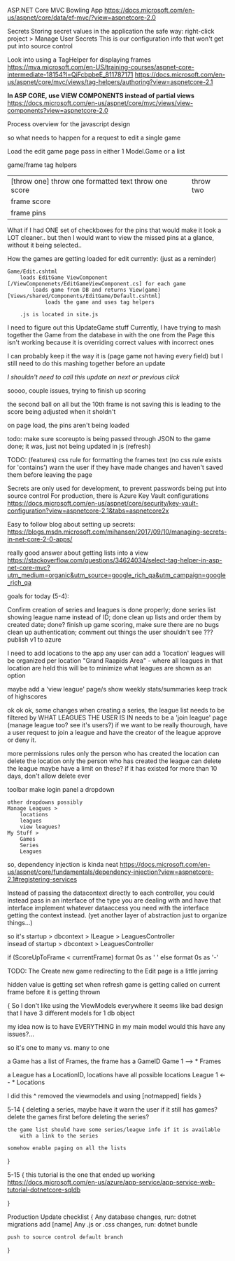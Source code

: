 ASP.NET Core MVC Bowling App
https://docs.microsoft.com/en-us/aspnet/core/data/ef-mvc/?view=aspnetcore-2.0



Secrets
Storing secret values in the application the safe way:
	right-click project > Manage User Secrets
	This is our configuration info that won't get put into source control



Look into using a TagHelper for displaying frames
https://mva.microsoft.com/en-US/training-courses/aspnet-core-intermediate-18154?l=QiFcbpbeE_811787171
https://docs.microsoft.com/en-us/aspnet/core/mvc/views/tag-helpers/authoring?view=aspnetcore-2.1



**In ASP CORE, use VIEW COMPONENTS instead of partial views**
https://docs.microsoft.com/en-us/aspnet/core/mvc/views/view-components?view=aspnetcore-2.0


Process overview for the javascript design

so what needs to happen for a request to edit a single game


Load the edit game page
	pass in either 1 Model.Game or a list




game/frame tag helpers

<table>
	<tr>
		<td>[throw one]
			<label>throw one formatted text</label>
			<hidden>throw one score</hidden>
		</td>
		<td>throw two</td>
	</tr>
	<tr>
		<td>frame score</td>
	</tr>
	<tr>
		<td>frame pins</td>
	</tr>
</table>




What if I had ONE set of checkboxes for the pins
that would make it look a LOT cleaner..
but then I would want to view the missed pins at a glance, without it being selected..






How the games are getting loaded for edit currently: (just as a reminder)

	Game/Edit.cshtml
		loads EditGame ViewComponent [/ViewComponenets/EditGameViewComponent.cs] for each game
			loads game from DB and returns View(game) [Views/shared/Components/EditGame/Default.cshtml]
				loads the game and uses tag helpers

		.js is located in site.js






I need to figure out this UpdateGame stuff
Currently, I have trying to mash together the Game from the database in with the one from the Page
this isn't working because it is overriding correct values with incorrect ones

I can probably keep it the way it is (page game not having every field)
but I still need to do this mashing together before an update

*I shouldn't need to call this update on next or previous click*









soooo, couple issues, trying to finish up scoring

the second ball on all but the 10th frame is not saving
	this is leading to the score being adjusted when it sholdn't

on page load, the pins aren't being loaded



todo:
make sure scoreupto is being passed through JSON to the game
	done; it was, just not being updated in js (refresh)



TODO: (features)
	css rule for formatting the frames text
		(no css rule exists for 'contains')
	warn the user if they have made changes and haven't saved them before leaving the page




Secrets are only used for development, to prevent passwords being put into source control
For production, there is Azure Key Vault configurations
	https://docs.microsoft.com/en-us/aspnet/core/security/key-vault-configuration?view=aspnetcore-2.1&tabs=aspnetcore2x

Easy to follow blog about setting up secrets:
https://blogs.msdn.microsoft.com/mihansen/2017/09/10/managing-secrets-in-net-core-2-0-apps/


really good answer about getting lists into a view
https://stackoverflow.com/questions/34624034/select-tag-helper-in-asp-net-core-mvc?utm_medium=organic&utm_source=google_rich_qa&utm_campaign=google_rich_qa



goals for today (5-4):

Confirm creation of series and leagues is done properly; done
series list showing league name instead of ID; done
clean up lists and order them by created date; done?
finish up game scoring, make sure there are no bugs
clean up authentication; comment out things the user shouldn't see
???
publish v1 to azure



I need to add locations to the app
	any user can add a 'location'
	leagues will be organized per location
		"Grand Raapids Area" - where all leagues in that location are held
	this will be to minimize what leagues are shown as an option

maybe add a 'view league' page/s
	show weekly stats/summaries
	keep track of highscores


ok ok ok, some changes
when creating a series, the league list needs to be filtered by WHAT LEAGUES THE USER IS IN
needs to be a 'join league' page (manage league too? see it's users?)
	if we want to be really thourough, have a user request to join a league
	and have the creator of the league approve or deny it.

more permissions rules
only the person who has created the location can delete the location
only the person who has created the league can delete the league
	maybe have a limit on these? if it has existed for more than 10 days, don't allow delete ever


toolbar
	make login panel a dropdown

	other dropdowns possibly
	Manage Leagues > 
		locations
		leagues
		view leagues?
	My Stuff > 
		Games
		Series
		Leagues










so, dependency injection is kinda neat
	https://docs.microsoft.com/en-us/aspnet/core/fundamentals/dependency-injection?view=aspnetcore-2.1#registering-services

Instead of passing the datacontext directly to each controller,
you could instead pass in an interface of the type you are dealing with
and have that interface implement whatever dataaccess you need
with the interface getting the context instead.
(yet another layer of abstraction just to organize things...)

so it's   startup > dbcontext > ILeague > LeaguesController  
insead of startup > dbcontext > LeaguesController





if (ScoreUpToFrame < currentFrame)
	format 0s as ' '
else
	format 0s as '-'




TODO: The Create new game redirecting to the Edit page is a little jarring

hidden value is getting set when refresh game is getting called on current frame before it is getting thrown



{
So I don't like using the ViewModels everywhere
it seems like bad design that I have 3 different models for 1 db object

my idea now is to have EVERYTHING in my main model
would this have any issues?...


so it's one to many vs. many to one

a Game has a list of Frames, the frame has a GameID
	Game 1 --> * Frames

a League has a LocationID, locations have all possible locations
	League 1 <-- * Locations


I did this ^
removed the viewmodels and using [notmapped] fields
}





5-14
{
	deleting a series, maybe have it warn the user if it still has games?
	delete the games first before deleting the series?

	the game list should have some series/league info if it is available
		with a link to the series

	somehow enable paging on all the lists


}

5-15
{
	this tutorial is the one that ended up working
	https://docs.microsoft.com/en-us/azure/app-service/app-service-web-tutorial-dotnetcore-sqldb


}



Production Update checklist
{
	Any database changes, run: dotnet migrations add [name]
	Any .js or .css changes, run: dotnet bundle


	push to source control default branch
}